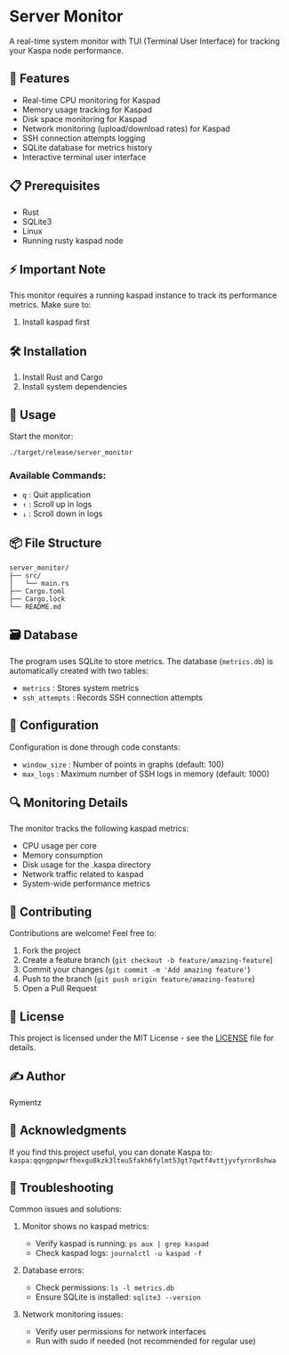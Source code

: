 # Server Monitor

A real-time system monitor with TUI (Terminal User Interface) for tracking your Kaspa node performance.

## 🚀 Features

- Real-time CPU monitoring for Kaspad
- Memory usage tracking for Kaspad
- Disk space monitoring for Kaspad
- Network monitoring (upload/download rates) for Kaspad
- SSH connection attempts logging
- SQLite database for metrics history
- Interactive terminal user interface

## 📋 Prerequisites

- Rust  
- SQLite3
- Linux  
- Running rusty kaspad node

## ⚡ Important Note

This monitor requires a running kaspad instance to track its performance metrics. Make sure to:

1. Install kaspad first

## 🛠️ Installation

1. Install Rust and Cargo
2. Install system dependencies 

## 🚦 Usage

Start the monitor:
```bash
./target/release/server_monitor
```

### Available Commands:

- `q` : Quit application
- `↑` : Scroll up in logs
- `↓` : Scroll down in logs

## 📦 File Structure

```
server_monitor/
├── src/
│   └── main.rs
├── Cargo.toml
├── Cargo.lock
└── README.md
```

## 🗃️ Database

The program uses SQLite to store metrics. The database (`metrics.db`) is automatically created with two tables:

- `metrics` : Stores system metrics
- `ssh_attempts` : Records SSH connection attempts

## 🔧 Configuration

Configuration is done through code constants:

- `window_size` : Number of points in graphs (default: 100)
- `max_logs` : Maximum number of SSH logs in memory (default: 1000)

## 🔍 Monitoring Details

The monitor tracks the following kaspad metrics:
- CPU usage per core
- Memory consumption
- Disk usage for the .kaspa directory
- Network traffic related to kaspad
- System-wide performance metrics

## 🤝 Contributing

Contributions are welcome! Feel free to:

1. Fork the project
2. Create a feature branch (`git checkout -b feature/amazing-feature`)
3. Commit your changes (`git commit -m 'Add amazing feature'`)
4. Push to the branch (`git push origin feature/amazing-feature`)
5. Open a Pull Request

## 📝 License

This project is licensed under the MIT License - see the [LICENSE](LICENSE) file for details.

## ✍️ Author

Rymentz

## 🙏 Acknowledgments

If you find this project useful, you can donate Kaspa to:
`kaspa:qqngpnpwrfhexgu8kzk3lteu5fakh6fylmt53gt7qwtf4vttjyvfyrnr8shwa`

## 🐛 Troubleshooting

Common issues and solutions:

1. Monitor shows no kaspad metrics:
   - Verify kaspad is running: `ps aux | grep kaspad`
   - Check kaspad logs: `journalctl -u kaspad -f`

2. Database errors:
   - Check permissions: `ls -l metrics.db`
   - Ensure SQLite is installed: `sqlite3 --version`

3. Network monitoring issues:
   - Verify user permissions for network interfaces
   - Run with sudo if needed (not recommended for regular use)
```
